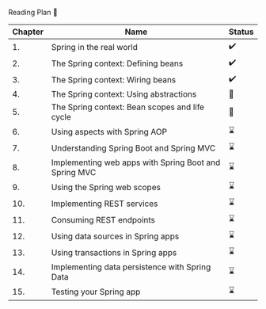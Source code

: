 Reading Plan 📘

|Chapter|Name|Status|
|--|----|---------|
|1.|Spring in the real world |✔️|
|2.|The Spring context: Defining beans|✔️|
|3.|The Spring context: Wiring beans|✔️|
|4.|The Spring context: Using abstractions|📖|
|5.|The Spring context: Bean scopes and life cycle|📖|
|6.|Using aspects with Spring AOP|⌛|
|7.|Understanding Spring Boot and Spring MVC|⌛|
|8.|Implementing web apps with Spring Boot and Spring MVC|⌛|
|9.|Using the Spring web scopes|⌛|
|10.|Implementing REST services|⌛|
|11.|Consuming REST endpoints|⌛|
|12.|Using data sources in Spring apps|⌛|
|13.|Using transactions in Spring apps|⌛|
|14.|Implementing data persistence with Spring Data|⌛|
|15.|Testing your Spring app|⌛|
